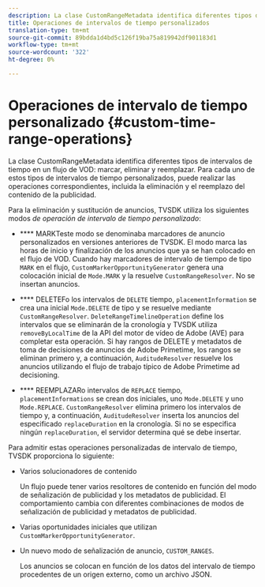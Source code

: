 ```yaml
---
description: La clase CustomRangeMetadata identifica diferentes tipos de intervalos de tiempo en una marca de flujo de VOD, que se eliminan y reemplazan. Para cada uno de estos tipos de intervalos de tiempo personalizados, puede realizar las operaciones correspondientes, incluida la eliminación y el reemplazo del contenido de la publicidad.
title: Operaciones de intervalos de tiempo personalizados
translation-type: tm+mt
source-git-commit: 89bdda1d4bd5c126f19ba75a819942df901183d1
workflow-type: tm+mt
source-wordcount: '322'
ht-degree: 0%

---
```



# Operaciones de intervalo de tiempo personalizado {#custom-time-range-operations}

La clase CustomRangeMetadata identifica diferentes tipos de intervalos de tiempo en un flujo de VOD: marcar, eliminar y reemplazar. Para cada uno de estos tipos de intervalos de tiempo personalizados, puede realizar las operaciones correspondientes, incluida la eliminación y el reemplazo del contenido de la publicidad.

<!--<a id="section_1323C0BAC259424C85A6ACFB48FE77EC"></a>-->

Para la eliminación y sustitución de anuncios, TVSDK utiliza los siguientes modos *de operación de intervalo de tiempo personalizado*:

* **** MARKTeste modo se denominaba marcadores de anuncio personalizados en versiones anteriores de TVSDK. El modo marca las horas de inicio y finalización de los anuncios que ya se han colocado en el flujo de VOD. Cuando hay marcadores de intervalo de tiempo de tipo `MARK` en el flujo, `CustomMarkerOpportunityGenerator` genera una colocación inicial de `Mode.MARK` y la resuelve `CustomRangeResolver`. No se insertan anuncios.

* **** DELETEFo los intervalos de  `DELETE` tiempo,  `placementInformation` se crea una inicial  `Mode.DELETE` de tipo y se resuelve mediante  `CustomRangeResolver`. `DeleteRangeTimelineOperation` define los intervalos que se eliminarán de la cronología y TVSDK utiliza  `removeByLocalTime` de la API del motor de vídeo de Adobe (AVE) para completar esta operación. Si hay rangos de DELETE y metadatos de toma de decisiones de anuncios de Adobe Primetime, los rangos se eliminan primero y, a continuación, `AuditudeResolver` resuelve los anuncios utilizando el flujo de trabajo típico de Adobe Primetime ad decisioning.

* **** REEMPLAZARo intervalos de  `REPLACE` tiempo,  `placementInformations` se crean dos iniciales, uno  `Mode.DELETE` y uno  `Mode.REPLACE`. `CustomRangeResolver` elimina primero los intervalos de tiempo y, a continuación,  `AuditudeResolver` inserta los anuncios del especificado  `replaceDuration` en la cronología. Si no se especifica ningún `replaceDuration`, el servidor determina qué se debe insertar.

Para admitir estas operaciones personalizadas de intervalo de tiempo, TVSDK proporciona lo siguiente:

* Varios solucionadores de contenido

   Un flujo puede tener varios resoltores de contenido en función del modo de señalización de publicidad y los metadatos de publicidad. El comportamiento cambia con diferentes combinaciones de modos de señalización de publicidad y metadatos de publicidad.
* Varias oportunidades iniciales que utilizan `CustomMarkerOpportunityGenerator`.
* Un nuevo modo de señalización de anuncio, `CUSTOM_RANGES`.

   Los anuncios se colocan en función de los datos del intervalo de tiempo procedentes de un origen externo, como un archivo JSON.